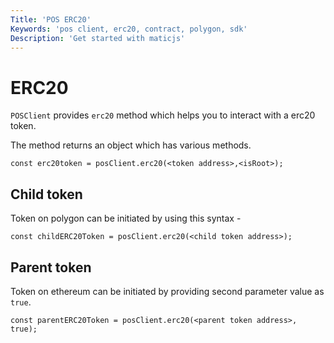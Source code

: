 ```yaml
---
Title: 'POS ERC20'
Keywords: 'pos client, erc20, contract, polygon, sdk'
Description: 'Get started with maticjs'
---
```


# ERC20

`POSClient` provides `erc20` method which helps you to interact with a erc20 token.

The method returns an object which has various methods.

```
const erc20token = posClient.erc20(<token address>,<isRoot>);
```

## Child token

Token on polygon can be initiated by using this syntax -

```
const childERC20Token = posClient.erc20(<child token address>);
```

## Parent token

Token on ethereum can be initiated by providing second parameter value as `true`.

```
const parentERC20Token = posClient.erc20(<parent token address>, true);
```
